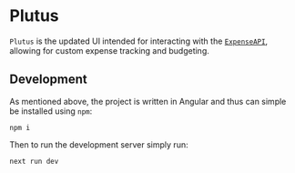# Plutus

`Plutus` is the updated UI intended for interacting with the [`ExpenseAPI`](https://gitlab.internal.oasis.com/gitlab-instance-8c9d9f19/expenseapp), allowing for custom expense tracking and budgeting. 

## Development

As mentioned above, the project is written in Angular and thus can simple be installed using `npm`:

```script
npm i
```

Then to run the development server simply run:

```script
next run dev
```